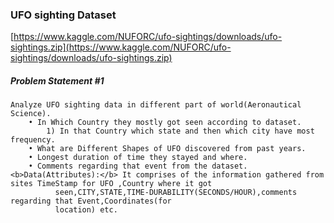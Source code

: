 ### UFO sighting Dataset
[https://www.kaggle.com/NUFORC/ufo-sightings/downloads/ufo-sightings.zip](https://www.kaggle.com/NUFORC/ufo-sightings/downloads/ufo-sightings.zip)
##### Problem Statement #1
	Analyze UFO sighting data in different part of world(Aeronautical Science).
		• In Which Country they mostly got seen according to dataset.
			1) In that Country which state and then which city have most frequency.
		• What are Different Shapes of UFO discovered from past years.
		• Longest duration of time they stayed and where.
		• Comments regarding that event from the dataset.
	<b>Data(Attributes):</b> It comprises of the information gathered from sites TimeStamp for UFO ,Country where it got
			  seen,CITY,STATE,TIME-DURABILITY(SECONDS/HOUR),comments regarding that Event,Coordinates(for
			  location) etc.

